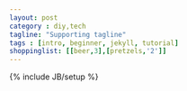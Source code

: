 ```yaml
---
layout: post
category : diy,tech
tagline: "Supporting tagline"
tags : [intro, beginner, jekyll, tutorial]
shoppinglist: [[beer,3],[pretzels,'2']]
---
```

{% include JB/setup %}